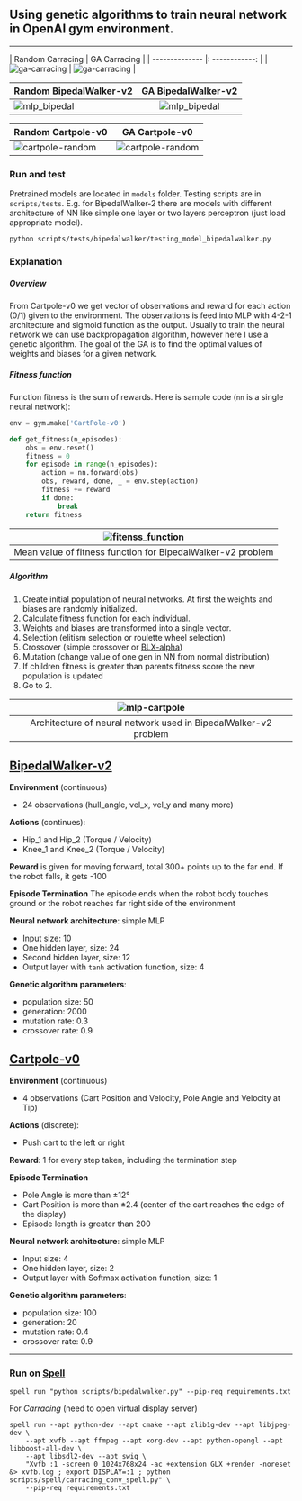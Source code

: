 ## Using genetic algorithms to train neural network in OpenAI gym environment. 
***
| Random Carracing | GA Carracing |
| -------------- |: ------------: |
| ![ga-carracing](docs/carracing/carracing_example_random.gif) | ![ga-carracing](docs/carracing/carracing_example_gen=1495_C=0.8_M=0.4_P=50_S=426.gif) |

 | Random BipedalWalker-v2 | GA BipedalWalker-v2 | 
| ------------- |:-------------:|
| ![mlp_bipedal](docs/bipedalwalker/bipedalwalker_random.gif) | ![mlp_bipedal](docs/bipedalwalker/mlp_bipedalwalker.gif) |

 | Random Cartpole-v0 | GA Cartpole-v0 | 
| ------------- |:-------------:|
| ![cartpole-random](docs/cartpole/cartpole_random.gif) | ![cartpole-random](docs/cartpole/cartpole_nn.gif) | $1600 |


### Run and test
Pretrained models are located in `models` folder. Testing scripts are in `scripts/tests`.
E.g. for BipedalWalker-2 there are models with different architecture of NN like simple one layer or two layers perceptron (just load appropriate model).

```shell script
python scripts/tests/bipedalwalker/testing_model_bipedalwalker.py
```

### Explanation

##### Overview
From Cartpole-v0 we get vector of observations and reward for each action (0/1) given to the environment.
The observations is feed into MLP with 4-2-1 architecture and sigmoid function as the output.
Usually to train the neural network we can use backpropagation algorithm, however here I use a genetic algorithm.
The goal of the GA is to find the optimal values of weights and biases for a given network. 

##### Fitness function

Function fitness is the sum of rewards. Here is sample code (`nn` is a single neural network):
```python
env = gym.make('CartPole-v0')

def get_fitness(n_episodes):
    obs = env.reset()
    fitness = 0
    for episode in range(n_episodes):
        action = nn.forward(obs)
        obs, reward, done, _ = env.step(action)
        fitness += reward
        if done:
            break
    return fitness
```

| ![fitenss_function](docs/bipedalwalker/fitness_function.png) |
|:---:| 
| Mean value of fitness function for BipedalWalker-v2 problem |


##### Algorithm

1. Create initial population of neural networks. At first the weights and biases are randomly initialized.
2. Calculate fitness function for each individual.
3. Weights and biases are transformed into a single vector.
4. Selection (elitism selection or roulette wheel selection)
5. Crossover (simple crossover or [BLX-alpha](http://www.tomaszgwiazda.com/blendX.htm))
6. Mutation (change value of one gen in NN from normal distribution)
7. If children fitness is greater than parents fitness score the new population is updated
8. Go to 2.

| ![mlp-cartpole](docs/bipedalwalker/12-05-2019_10-01_NN=MLPTorchIndividual_POPSIZE=30_GEN=6000_PMUTATION_0.6_PCROSSOVER_0.85_neural_network.png) |
|:---:| 
| Architecture of neural network used in BipedalWalker-v2 problem |

## [BipedalWalker-v2](https://github.com/openai/gym/wiki/BipedalWalker-v2)

**Environment** (continuous)
 - 24 observations (hull_angle, vel_x, vel_y and many more)

**Actions** (continues):
 - Hip_1 and Hip_2 (Torque / Velocity)
 - Knee_1 and Knee_2 (Torque / Velocity)
 
**Reward** is given for moving forward, total 300+ points up to the far end. 
If the robot falls, it gets -100

**Episode Termination**
The episode ends when the robot body touches ground or the robot reaches far right side of the environment

**Neural network architecture**: simple MLP
 - Input size: 10
 - One hidden layer, size: 24
 - Second hidden layer, size: 12
 - Output layer with `tanh` activation function, size: 4
 
**Genetic algorithm parameters**:
 - population size: 50
 - generation: 2000
 - mutation rate: 0.3
 - crossover rate: 0.9


## [Cartpole-v0](https://github.com/openai/gym/wiki/CartPole-v0)

**Environment** (continuous)
 - 4 observations (Cart Position and Velocity, Pole Angle and Velocity at Tip)

**Actions** (discrete):
 - Push cart to the left or right

**Reward**: 1 for every step taken, including the termination step

**Episode Termination**
 - Pole Angle is more than ±12°
 - Cart Position is more than ±2.4 (center of the cart reaches the edge of the display)
 - Episode length is greater than 200

**Neural network architecture**: simple MLP
 - Input size: 4
 - One hidden layer, size: 2
 - Output layer with Softmax activation function, size: 1
 
**Genetic algorithm parameters**:
 - population size: 100
 - generation: 20
 - mutation rate: 0.4
 - crossover rate: 0.9
 
***

### Run on [**Spell**](https://web.spell.run/robjan/)
```shell script
spell run "python scripts/bipedalwalker.py" --pip-req requirements.txt
```
For _Carracing_ (need to open virtual display server)
```shell script
spell run --apt python-dev --apt cmake --apt zlib1g-dev --apt libjpeg-dev \
	--apt xvfb --apt ffmpeg --apt xorg-dev --apt python-opengl --apt libboost-all-dev \
	--apt libsdl2-dev --apt swig \ 
	"Xvfb :1 -screen 0 1024x768x24 -ac +extension GLX +render -noreset &> xvfb.log ; export DISPLAY=:1 ; python scripts/spell/carracing_conv_spell.py" \ 
	--pip-req requirements.txt
```
